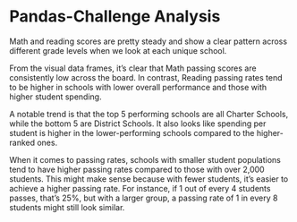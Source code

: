 # Pandas-Challenge Analysis
Math and reading scores are pretty steady and show a clear pattern across different grade levels when we look at each unique school.

From the visual data frames, it’s clear that Math passing scores are consistently low across the board. In contrast, Reading passing rates tend to be higher in schools with lower overall performance and those with higher student spending.

A notable trend is that the top 5 performing schools are all Charter Schools, while the bottom 5 are District Schools. It also looks like spending per student is higher in the lower-performing schools compared to the higher-ranked ones.

When it comes to passing rates, schools with smaller student populations tend to have higher passing rates compared to those with over 2,000 students. This might make sense because with fewer students, it’s easier to achieve a higher passing rate. For instance, if 1 out of every 4 students passes, that’s 25%, but with a larger group, a passing rate of 1 in every 8 students might still look similar.
